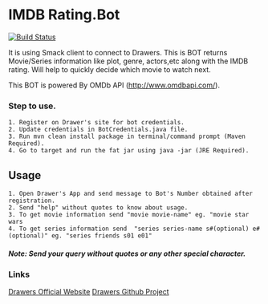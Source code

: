 # IMDB Rating.Bot
[![Build Status](https://travis-ci.org/DrawersApp/Java-Bot.svg?branch=master)](https://travis-ci.org/DrawersApp/Java-Bot)

It is using Smack client to connect to Drawers. This is BOT returns Movie/Series information like plot, genre, actors,etc along with the IMDB rating. Will help to quickly decide which movie to watch next.

This BOT is powered By OMDb API (http://www.omdbapi.com/).


### Step to use.
```
1. Register on Drawer's site for bot credentials.
2. Update credentials in BotCredentials.java file.
3. Run mvn clean install package in terminal/command prompt (Maven Required).
4. Go to target and run the fat jar using java -jar (JRE Required). 
```

## Usage

```
1. Open Drawer's App and send message to Bot's Number obtained after registration.
2. Send "help" without quotes to know about usage.
3. To get movie information send "movie movie-name" eg. "movie star wars
4. To get series information send  "series series-name s#(optional) e#(optional)" eg. "series friends s01 e01"
```

##### Note: Send your query without quotes or any other special character.

### Links
[Drawers Official Website](http://wantdrawers.in/)
[Drawers Github Project](https://github.com/DrawersApp/)
